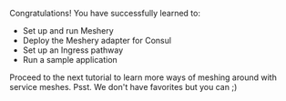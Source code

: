 Congratulations! You have successfully learned to:

- Set up and run Meshery
- Deploy the Meshery adapter for Consul
- Set up an Ingress pathway
- Run a sample application 

Proceed to the next tutorial to learn more ways of meshing around with service meshes.
Psst. We don't have favorites but you can ;)